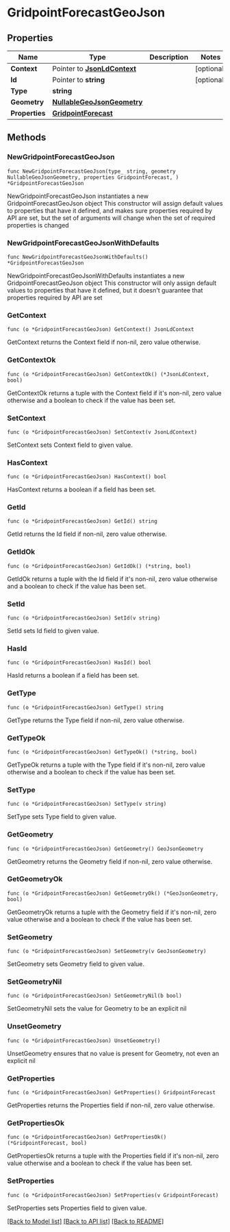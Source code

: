 # GridpointForecastGeoJson

## Properties

Name | Type | Description | Notes
------------ | ------------- | ------------- | -------------
**Context** | Pointer to [**JsonLdContext**](JsonLdContext.md) |  | [optional] 
**Id** | Pointer to **string** |  | [optional] 
**Type** | **string** |  | 
**Geometry** | [**NullableGeoJsonGeometry**](GeoJsonGeometry.md) |  | 
**Properties** | [**GridpointForecast**](GridpointForecast.md) |  | 

## Methods

### NewGridpointForecastGeoJson

`func NewGridpointForecastGeoJson(type_ string, geometry NullableGeoJsonGeometry, properties GridpointForecast, ) *GridpointForecastGeoJson`

NewGridpointForecastGeoJson instantiates a new GridpointForecastGeoJson object
This constructor will assign default values to properties that have it defined,
and makes sure properties required by API are set, but the set of arguments
will change when the set of required properties is changed

### NewGridpointForecastGeoJsonWithDefaults

`func NewGridpointForecastGeoJsonWithDefaults() *GridpointForecastGeoJson`

NewGridpointForecastGeoJsonWithDefaults instantiates a new GridpointForecastGeoJson object
This constructor will only assign default values to properties that have it defined,
but it doesn't guarantee that properties required by API are set

### GetContext

`func (o *GridpointForecastGeoJson) GetContext() JsonLdContext`

GetContext returns the Context field if non-nil, zero value otherwise.

### GetContextOk

`func (o *GridpointForecastGeoJson) GetContextOk() (*JsonLdContext, bool)`

GetContextOk returns a tuple with the Context field if it's non-nil, zero value otherwise
and a boolean to check if the value has been set.

### SetContext

`func (o *GridpointForecastGeoJson) SetContext(v JsonLdContext)`

SetContext sets Context field to given value.

### HasContext

`func (o *GridpointForecastGeoJson) HasContext() bool`

HasContext returns a boolean if a field has been set.

### GetId

`func (o *GridpointForecastGeoJson) GetId() string`

GetId returns the Id field if non-nil, zero value otherwise.

### GetIdOk

`func (o *GridpointForecastGeoJson) GetIdOk() (*string, bool)`

GetIdOk returns a tuple with the Id field if it's non-nil, zero value otherwise
and a boolean to check if the value has been set.

### SetId

`func (o *GridpointForecastGeoJson) SetId(v string)`

SetId sets Id field to given value.

### HasId

`func (o *GridpointForecastGeoJson) HasId() bool`

HasId returns a boolean if a field has been set.

### GetType

`func (o *GridpointForecastGeoJson) GetType() string`

GetType returns the Type field if non-nil, zero value otherwise.

### GetTypeOk

`func (o *GridpointForecastGeoJson) GetTypeOk() (*string, bool)`

GetTypeOk returns a tuple with the Type field if it's non-nil, zero value otherwise
and a boolean to check if the value has been set.

### SetType

`func (o *GridpointForecastGeoJson) SetType(v string)`

SetType sets Type field to given value.


### GetGeometry

`func (o *GridpointForecastGeoJson) GetGeometry() GeoJsonGeometry`

GetGeometry returns the Geometry field if non-nil, zero value otherwise.

### GetGeometryOk

`func (o *GridpointForecastGeoJson) GetGeometryOk() (*GeoJsonGeometry, bool)`

GetGeometryOk returns a tuple with the Geometry field if it's non-nil, zero value otherwise
and a boolean to check if the value has been set.

### SetGeometry

`func (o *GridpointForecastGeoJson) SetGeometry(v GeoJsonGeometry)`

SetGeometry sets Geometry field to given value.


### SetGeometryNil

`func (o *GridpointForecastGeoJson) SetGeometryNil(b bool)`

 SetGeometryNil sets the value for Geometry to be an explicit nil

### UnsetGeometry
`func (o *GridpointForecastGeoJson) UnsetGeometry()`

UnsetGeometry ensures that no value is present for Geometry, not even an explicit nil
### GetProperties

`func (o *GridpointForecastGeoJson) GetProperties() GridpointForecast`

GetProperties returns the Properties field if non-nil, zero value otherwise.

### GetPropertiesOk

`func (o *GridpointForecastGeoJson) GetPropertiesOk() (*GridpointForecast, bool)`

GetPropertiesOk returns a tuple with the Properties field if it's non-nil, zero value otherwise
and a boolean to check if the value has been set.

### SetProperties

`func (o *GridpointForecastGeoJson) SetProperties(v GridpointForecast)`

SetProperties sets Properties field to given value.



[[Back to Model list]](../README.md#documentation-for-models) [[Back to API list]](../README.md#documentation-for-api-endpoints) [[Back to README]](../README.md)


